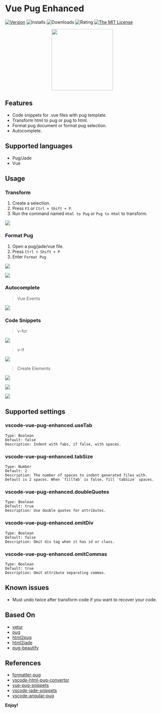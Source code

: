 # Vue Pug Enhanced

[![Version](https://img.shields.io/visual-studio-marketplace/v/quanzaiyu.vscode-vue-pug-enhanced?style=flat-square&logo=visual-studio-code)](https://marketplace.visualstudio.com/items?itemName=quanzaiyu.vscode-vue-pug-enhanced)
![Installs](https://img.shields.io/visual-studio-marketplace/i/quanzaiyu.vscode-vue-pug-enhanced?style=flat-square)
![Downloads](https://img.shields.io/visual-studio-marketplace/d/quanzaiyu.vscode-vue-pug-enhanced?style=flat-square)
![Rating](https://img.shields.io/visual-studio-marketplace/r/quanzaiyu.vscode-vue-pug-enhanced?style=flat-square)
[![The MIT License](https://img.shields.io/badge/license-MIT-orange.svg?style=flat-square)](http://opensource.org/licenses/MIT)

<div align="center">
<img src="./images/icon.png" width='200'/>
</div>

## Features

- Code snippets for .vue files with pug template.
- Transform html to pug or pug to html.
- Format pug document or format pug selection.
- Autocomplete.

## Supported languages

- Pug/Jade
- Vue

## Usage

### **Transform**

1. Create a selection.
2. Press `F1` or `Ctrl + Shift + P`.
3. Run the command named `Html to Pug` or `Pug to Html` to transform.

![](./doc/images/021.gif)

### **Format Pug**

1. Open a pug/jade/vue file.
2. Press `Ctrl + Shift + P`
3. Enter `Format Pug`

![](./doc/images/018.gif)

![](./doc/images/019.gif)

### **Autocomplete**

> Vue Events

![](./doc/images/015.gif)

### **Code Snippets**

> v-for

![](./doc/images/002.gif)

> v-if

![](./doc/images/013.gif)

> Create Elements

![](./doc/images/004.gif)

![](./doc/images/005.gif)

![](./doc/images/007.gif)

## Supported settings

### vscode-vue-pug-enhanced.useTab

```
Type: Boolean
Default: false
Description: Indent with Tabs, if false, with spaces.
```

### vscode-vue-pug-enhanced.tabSize

```
Type: Number
Default: 2
Description: The number of spaces to indent generated files with. Default is 2 spaces. When `fillTab` is false, fill `tabSize` spaces.
```

### vscode-vue-pug-enhanced.doubleQuotes

```
Type: Boolean
Default: true
Description: Use double quotes for attributes.
```

### vscode-vue-pug-enhanced.omitDiv

```
Type: Boolean
Default: false
Description: Omit div tag when it has id or class.
```

### vscode-vue-pug-enhanced.omitCommas

```
Type: Boolean
Default: true
Description: Omit attribute separating commas.
```

## Known issues

- Must undo twice after transform code if you want to recover your code.

## Based On

- [vetur](https://github.com/vuejs/vetur)
- [pug](https://github.com/pugjs/pug)
- [html2pug](https://github.com/izolate/html2pug)
- [html2jade](https://github.com/donpark/html2jade)
- [pug-beautify](https://github.com/vingorius/pug-beautify)

## References

- [formatter-pug](https://marketplace.visualstudio.com/items?itemName=alexbabichev.formatter-pug)
- [vscode-html-pug-convertor](https://marketplace.visualstudio.com/items?itemName=waynehong.vscode-html-pug-convertor)
- [vue-pug-snippets](https://marketplace.visualstudio.com/items?itemName=kaangokdemir.vue-pug-snippets)
- [vscode-jade-snippets](https://marketplace.visualstudio.com/items?itemName=mrmlnc.vscode-jade-snippets)
- [vscode-angular-pug](https://github.com/ghaschel/vscode-angular-pug)

**Enjoy!**
